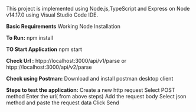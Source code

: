 This project is implemented using Node.js,TypeScript and Express on Node v14.17.0 using Visual Studio Code IDE.

**Basic Requirements**
    Working Node Installation 
    
**To Run:**
    npm install
    
**TO Start Application**
    npm start
    
**Check Url :**
    htpp://localhost:3000/api/v1/parse 
    or
    htpp://localhost:3000/api/v2/parse

**Check using Postman:**
    Download and install postman desktop client
    
**Steps to test the application:**
    Create a new http request
    Select POST method
    Enter the url( from above steps)
    Add the request body
    Select json method and paste the request data
    Click Send

